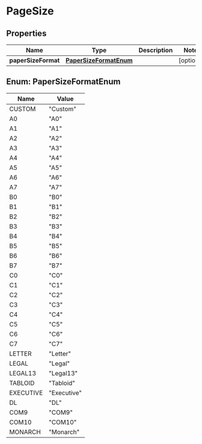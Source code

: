 
# PageSize

## Properties
Name | Type | Description | Notes
------------ | ------------- | ------------- | -------------
**paperSizeFormat** | [**PaperSizeFormatEnum**](#PaperSizeFormatEnum) |  |  [optional]


<a name="PaperSizeFormatEnum"></a>
## Enum: PaperSizeFormatEnum
Name | Value
---- | -----
CUSTOM | &quot;Custom&quot;
A0 | &quot;A0&quot;
A1 | &quot;A1&quot;
A2 | &quot;A2&quot;
A3 | &quot;A3&quot;
A4 | &quot;A4&quot;
A5 | &quot;A5&quot;
A6 | &quot;A6&quot;
A7 | &quot;A7&quot;
B0 | &quot;B0&quot;
B1 | &quot;B1&quot;
B2 | &quot;B2&quot;
B3 | &quot;B3&quot;
B4 | &quot;B4&quot;
B5 | &quot;B5&quot;
B6 | &quot;B6&quot;
B7 | &quot;B7&quot;
C0 | &quot;C0&quot;
C1 | &quot;C1&quot;
C2 | &quot;C2&quot;
C3 | &quot;C3&quot;
C4 | &quot;C4&quot;
C5 | &quot;C5&quot;
C6 | &quot;C6&quot;
C7 | &quot;C7&quot;
LETTER | &quot;Letter&quot;
LEGAL | &quot;Legal&quot;
LEGAL13 | &quot;Legal13&quot;
TABLOID | &quot;Tabloid&quot;
EXECUTIVE | &quot;Executive&quot;
DL | &quot;DL&quot;
COM9 | &quot;COM9&quot;
COM10 | &quot;COM10&quot;
MONARCH | &quot;Monarch&quot;



